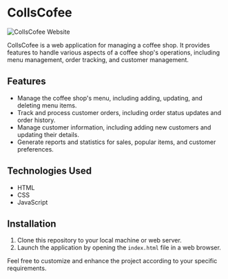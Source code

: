# CollsCofee

![CollsCofee Website](collscofee.png)

CollsCofee is a web application for managing a coffee shop. It provides features to handle various aspects of a coffee shop's operations, including menu management, order tracking, and customer management.

## Features

- Manage the coffee shop's menu, including adding, updating, and deleting menu items.
- Track and process customer orders, including order status updates and order history.
- Manage customer information, including adding new customers and updating their details.
- Generate reports and statistics for sales, popular items, and customer preferences.

## Technologies Used

- HTML
- CSS
- JavaScript

## Installation

1. Clone this repository to your local machine or web server.
2. Launch the application by opening the `index.html` file in a web browser.

Feel free to customize and enhance the project according to your specific requirements.
